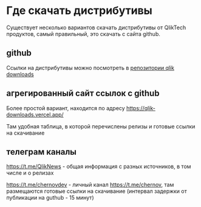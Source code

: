 # Где скачать дистрибутивы

Существует несколько вариантов скачать дистрибутивы от QlikTech продуктов, самый правильный, это скачать с сайта github.

## github

Ссылки на дистрибутивы можно посмотреть в [репозитории qlik downloads](https://github.com/qlik-download/)

## агрегированный сайт ссылок с github

Более простой вариант, находится по адресу https://qlik-downloads.vercel.app/

Там удобная таблица, в которой перечислены релизы и готовые ссылки на скачивание

## телеграм каналы

https://t.me/QlikNews - общая информация с разных источников, в том числе и о релизах

https://t.me/chernovdev - личный канал https://t.me/chernov, там размещаются готовые ссылки на скачивание (интервал задержки от публикации на guthub - 15 минут)
